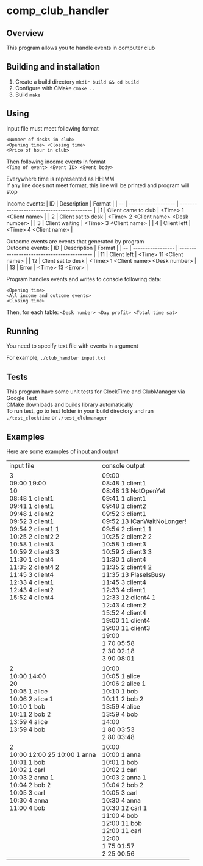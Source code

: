# comp_club_handler

## Overview
This program allows you to handle events in computer club

## Building and installation
1. Create a build directory
`mkdir build && cd build`
2. Configure with CMake
`cmake ..`
3. Build
`make`

## Using
Input file must meet following format
```
<Number of desks in club>
<Opening time> <Closing time>
<Price of hour in club>
```

Then following income events in format<br>
`<Time of event> <Event ID> <Event body>`

Everywhere time is represented as HH:MM<br>
If any line does not meet format, this line will be printed and program will stop

Income events:
| ID | Description         | Format                                     |
| -- | ------------------- | ------------------------------------------ |
|  1 | Client came to club | \<Time\> 1 \<Client name\>                 |
|  2 | Client sat to desk  | \<Time\> 2 \<Client name\> \<Desk number\> |
|  3 | Client waiting      | \<Time\> 3 \<Client name\>                 |
|  4 | Client left         | \<Time\> 4 \<Client name\>                 |

Outcome events are events that generated by program<br>
Outcome events:
| ID | Description       | Format                                     |
| -- | ----------------- | ------------------------------------------ |
| 11 | Client left       | \<Time\> 11 \<Client name\>                |
| 12 | Clent sat to desk | \<Time\> 1 \<Client name\> \<Desk number\> |
| 13 | Error             | \<Time\> 13 \<Error\>                      |

Program handles events and writes to console following data:<br>
```
<Opening time>
<All income and outcome events>
<Closing time>
```
Then, for each table:
`<Desk number> <Day profit> <Total time sat>`

## Running
You need to specify text file with events in argument

For example, `./club_handler input.txt`

## Tests
This program have some unit tests for ClockTime and ClubManager via Google Test<br>
CMake downloads and builds library automatically<br>
To run test, go to test folder in your build directory and run `./test_clocktime` or `./test_clubmanager`

## Examples
Here are some examples of input and output
<table>
  <tr>
    <td> input file </td>
    <td> console output </td>
  </tr>
  <tr>
    <td align="left" valign="top">
      3<br>
      09:00 19:00<br>
      10<br>
      08:48 1 client1<br>
      09:41 1 client1<br>
      09:48 1 client2<br>
      09:52 3 client1<br>
      09:54 2 client1 1<br>
      10:25 2 client2 2<br>
      10:58 1 client3<br>
      10:59 2 client3 3<br>
      11:30 1 client4<br>
      11:35 2 client4 2<br>
      11:45 3 client4<br>
      12:33 4 client1<br>
      12:43 4 client2<br>
      15:52 4 client4
    </td>
    <td align="left" valign="top">
      09:00<br>
      08:48 1 client1<br>
      08:48 13 NotOpenYet<br>
      09:41 1 client1<br>
      09:48 1 client2<br>
      09:52 3 client1<br>
      09:52 13 ICanWaitNoLonger!<br>
      09:54 2 client1 1<br>
      10:25 2 client2 2<br>
      10:58 1 client3<br>
      10:59 2 client3 3<br>
      11:30 1 client4<br>
      11:35 2 client4 2<br>
      11:35 13 PlaseIsBusy<br>
      11:45 3 client4<br>
      12:33 4 client1<br>
      12:33 12 client4 1<br>
      12:43 4 client2<br>
      15:52 4 client4<br>
      19:00 11 client4<br>
      19:00 11 client3<br>
      19:00<br>
      1 70 05:58<br>
      2 30 02:18<br>
      3 90 08:01<br>
    </td>
  </tr>
  <tr>
    <td align="left" valign="top">
      2<br>
      10:00 14:00<br>
      20<br>
      10:05 1 alice<br>
      10:06 2 alice 1<br>
      10:10 1 bob<br>
      10:11 2 bob 2<br>
      13:59 4 alice<br>
      13:59 4 bob
    </td>
    <td align="left" valign="top">
      10:00<br>
      10:05 1 alice<br>
      10:06 2 alice 1<br>
      10:10 1 bob<br>
      10:11 2 bob 2<br>
      13:59 4 alice<br>
      13:59 4 bob<br>
      14:00<br>
      1 80 03:53<br>
      2 80 03:48
    </td>
  </tr>
  <tr>
    <td align="left" valign="top">
      2<br>
      10:00 12:00
      25
      10:00 1 anna<br>
      10:01 1 bob<br>
      10:02 1 carl<br>
      10:03 2 anna 1<br>
      10:04 2 bob 2<br>
      10:05 3 carl<br>
      10:30 4 anna<br>
      11:00 4 bob
    </td>
    <td align="left" valign="top">
      10:00<br>
      10:00 1 anna<br>
      10:01 1 bob<br>
      10:02 1 carl<br>
      10:03 2 anna 1<br>
      10:04 2 bob 2<br>
      10:05 3 carl<br>
      10:30 4 anna<br>
      10:30 12 carl 1<br>
      11:00 4 bob<br>
      12:00 11 bob<br>
      12:00 11 carl<br>
      12:00<br>
      1 75 01:57<br>
      2 25 00:56
    </td>
  </tr>
</table>
